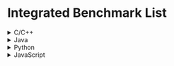 # Integrated Benchmark List


<details>
<summary>C/C++</summary>
<br>

| # | Benchmark         | Language | Repository                                            | # Projects | # Bugs |
| - | ----------------- | -------- | ----------------------------------------------------- | ----------:| ------:|
| 1 | ManyBugs          | C/C++    | <https://github.com/nus-apr/manybugs>                 |          6 |     60 |
| 2 | VulnLoc           | C/C++    | <https://github.com/nus-apr/vulnloc-benchmark>        |         11 |     43 |
| 3 | ExtractFix        | C/C++    | <https://github.com/nus-apr/extractfix-benchmark>     |          7 |     30 |
| 4 | ITSP              | C/C++    | <https://github.com/nus-apr/itsp-benchmark>           |         10 |    661 |


</details>

<details>
<summary>Java</summary>
<br>

| # | Benchmark         | Language | Repository                                            | # Projects | # Bugs |
| - | ----------------- | -------- | ----------------------------------------------------- | ----------:| ------:|
| 1 | Hippodrome        | Java     | <https://github.com/nus-apr/hippodrome-benchmark>     |         16 |     25 |
| 2 | Defects4J         | Java     | <https://github.com/nus-apr/defects4j>                |         17 |    835 |
| 3 | QuixBugs          | Java     | <https://github.com/nus-apr/quixbugs-java-benchmark>  |         40 |     40 |
| 4 | Bears             | Java     | <https://github.com/nus-apr/bears-benchmark>          |         72 |    251 |
| 5 | IntroClassJava    | Java     | <https://github.com/nus-apr/introclassjava-benchmark> |          6 |    297 |

</details>

<details>
<summary>Python</summary>
<br>

| # | Benchmark         | Language | Repository                                            | # Projects | # Bugs |
| - | ----------------- | -------- | ----------------------------------------------------- | ----------:| ------:|
| 1 | Refactory         | Python   | <https://github.com/nus-apr/refactory-benchmark>      |         5  |   1783 |
| 2 | AutoCodePython    | Python   | <https://github.com/RepairComp/autocodepython>        |         6  |     28 |

</details>

<details>
<summary>JavaScript</summary>
<br>

| # | Benchmark         | Language     | Repository                                            | # Projects | # Bugs |
| - | ----------------- | ------------ | ----------------------------------------------------- | ----------:| ------:|
| 1 | AutoCodeJS        | JavaScript   | <https://github.com/RepairComp/autocodejs>            |         8  |     26 |
<!--
| 1 | Hippodrome        | Java     | <https://github.com/nus-apr/hippodrome-benchmark>     |         16 |     25 |
| 2 | Defects4J         | Java     | <https://github.com/nus-apr/defects4j>                |         17 |    835 |
| 3 | QuixBugs          | Java     | <https://github.com/nus-apr/quixbugs-java-benchmark>  |         40 |     40 |
| 4 | Bears             | Java     | <https://github.com/nus-apr/bears-benchmark>          |         72 |    251 |
| 5 | IntroClassJava    | Java     | <https://github.com/nus-apr/introclassjava-benchmark> |          6 |    297 | -->

</details>

